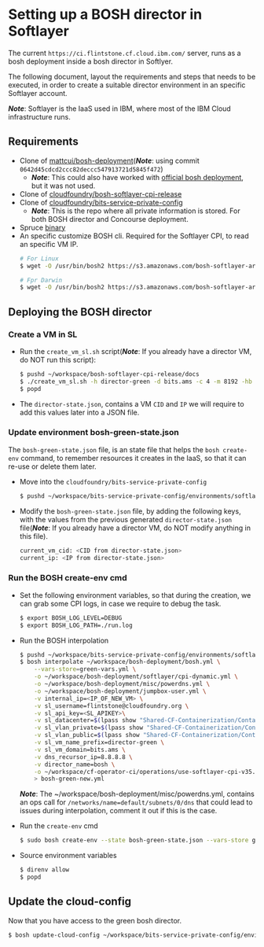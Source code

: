 
# Setting up a BOSH director in Softlayer

The current `https://ci.flintstone.cf.cloud.ibm.com/` server, runs as a bosh deployment inside 
a bosh director in Softlyer.

The following document, layout the requirements and steps that needs to be executed, in order to create a suitable
director environment in an specific Softlayer account.


_**Note**_:  Softlayer is the IaaS used in IBM, where most of the IBM Cloud infrastructure runs.


## Requirements
- Clone of [mattcui/bosh-deployment](https://ci.flintstone.cf.cloud.ibm.com/)(_**Note**_: using commit `0642d45cdcd2ccc82deccc547913721d5845f472`)
    - _**Note**_: This could also have worked with [official bosh deployment](https://github.com/cloudfoundry/bosh-deployment), but it was not used.
- Clone of [cloudfoundry/bosh-softlayer-cpi-release](https://github.com/cloudfoundry/bosh-softlayer-cpi-release)
- Clone of [cloudfoundry/bits-service-private-config](https://github.com/cloudfoundry/bits-service-private-config)
    - _**Note**_: This is the repo where all private information is stored. For both BOSH director and Concourse
    deployment.
- Spruce [binary](https://github.com/geofffranks/spruce/releases)
- An specific customize BOSH cli. Required for the Softlayer CPI, to read an specific VM IP.
    ```bash
    # For Linux
    $ wget -O /usr/bin/bosh2 https://s3.amazonaws.com/bosh-softlayer-artifacts/bosh-cli-5.4.0.1-softlayer-linux-amd64 &&    chmod +x /usr/bin/bosh2

    # Fpr Darwin
    $ wget -O /usr/bin/bosh2 https://s3.amazonaws.com/bosh-softlayer-artifacts/bosh-cli-5.4.0.1-softlayer-darwin-amd64 &&   chmod +x /usr/bin/bosh2
    ```

## Deploying the BOSH director

### Create a VM in SL


- Run the `create_vm_sl.sh` script(_**Note**_: If you already have a director VM, do NOT run this script):
    ```bash
    $ pushd ~/workspace/bosh-softlayer-cpi-release/docs
    $ ./create_vm_sl.sh -h director-green -d bits.ams -c 4 -m 8192 -hb true -dc <dc> -uv <public_vlan> -iv <private_vlan> -u flintstone@cloudfoundry.org  -k <account_api_key>  > director-state.json
    $ popd
    ```
- The `director-state.json`, contains a VM `CID` and `IP` we will require to add this values later into a JSON file.


### Update environment bosh-green-state.json
The `bosh-green-state.json` file, is an state file that helps the `bosh create-env` command,
to remember resources it creates in the IaaS, so that it can re-use or delete them later.

- Move into the `cloudfoundry/bits-service-private-config`
    ```bash
    $ pushd ~/workspace/bits-service-private-config/environments/softlayer/director
    ```
- Modify the `bosh-green-state.json` file, by adding the following keys, with the values from the previous generated
`director-state.json` file(_**Note**_: If you already have a director VM, do NOT modify anything in this file).
    ```bash
    current_vm_cid: <CID from director-state.json>
    current_ip: <IP from director-state.json>
    ```

### Run the BOSH create-env cmd

- Set the following environment variables, so that during the creation,
we can grab some CPI logs, in case we require to debug the task.
    ```bash
    $ export BOSH_LOG_LEVEL=DEBUG
    $ export BOSH_LOG_PATH=./run.log
    ```
- Run the BOSH interpolation
    ```bash
    $ pushd ~/workspace/bits-service-private-config/environments/softlayer/director
    $ bosh interpolate ~/workspace/bosh-deployment/bosh.yml \
        --vars-store=green-vars.yml \
        -o ~/workspace/bosh-deployment/softlayer/cpi-dynamic.yml \
        -o ~/workspace/bosh-deployment/misc/powerdns.yml \
        -o ~/workspace/bosh-deployment/jumpbox-user.yml \
        -v internal_ip=<IP_OF_NEW_VM> \
        -v sl_username=flintstone@cloudfoundry.org \
        -v sl_api_key=<SL_APIKEY>\
        -v sl_datacenter=$(lpass show "Shared-CF-Containerization/ContainerizedCF-CI-Secrets" show --notes | spruce json | jq -r '.director."dc"') \
        -v sl_vlan_private=$(lpass show "Shared-CF-Containerization/ContainerizedCF-CI-Secrets" show --notes | spruce json | jq -r '.director."privatevlan"') \
        -v sl_vlan_public=$(lpass show "Shared-CF-Containerization/ContainerizedCF-CI-Secrets" show --notes | spruce json | jq -r '.director."publicvlan"') \
        -v sl_vm_name_prefix=director-green \
        -v sl_vm_domain=bits.ams \
        -v dns_recursor_ip=8.8.8.8 \
        -v director_name=bosh \
        -o ~/workspace/cf-operator-ci/operations/use-softlayer-cpi-v35.yml \
        > bosh-green-new.yml
    ```
    _**Note**_: The ~/workspace/bosh-deployment/misc/powerdns.yml, contains an ops call
    for `/networks/name=default/subnets/0/dns` that could lead to issues during interpolation,
    comment it out if this is the case. 

- Run the `create-env` cmd
    ```bash
    $ sudo bosh create-env --state bosh-green-state.json --vars-store green-vars.yml bosh-green-new.yml
    ```

- Source environment variables
    ```bash
    $ direnv allow
    $ popd
    ```

## Update the cloud-config

Now that you have access to the green bosh director.

```bash
$ bosh update-cloud-config ~/workspace/bits-service-private-config/environments/softlayer/cloud-config.yml
```
